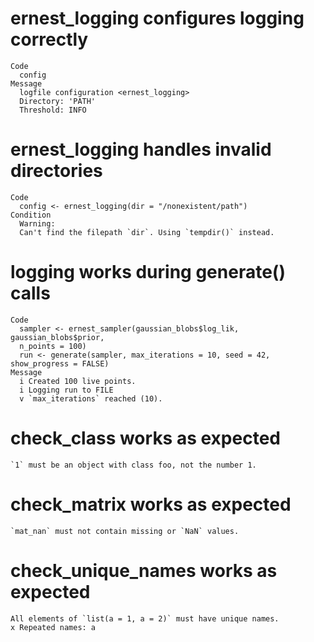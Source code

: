 # ernest_logging configures logging correctly

    Code
      config
    Message
      logfile configuration <ernest_logging>
      Directory: 'PATH'
      Threshold: INFO

# ernest_logging handles invalid directories

    Code
      config <- ernest_logging(dir = "/nonexistent/path")
    Condition
      Warning:
      Can't find the filepath `dir`. Using `tempdir()` instead.

# logging works during generate() calls

    Code
      sampler <- ernest_sampler(gaussian_blobs$log_lik, gaussian_blobs$prior,
      n_points = 100)
      run <- generate(sampler, max_iterations = 10, seed = 42, show_progress = FALSE)
    Message
      i Created 100 live points.
      i Logging run to FILE
      v `max_iterations` reached (10).

# check_class works as expected

    `1` must be an object with class foo, not the number 1.

# check_matrix works as expected

    `mat_nan` must not contain missing or `NaN` values.

# check_unique_names works as expected

    All elements of `list(a = 1, a = 2)` must have unique names.
    x Repeated names: a

